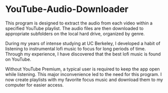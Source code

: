 # YouTube-Audio-Downloader
This program is designed to extract the audio from each video within a specified YouTube playlist. The audio files are then downloaded to appropriate subfolders on the local hard drive, organized by genre.

During my years of intense studying at UC Berkeley, I developed a habit of listening to instrumental lofi music to focus for long periods of time. Through my experience, I have discovered that the best lofi music is found on YouTube.

Without YouTube Premium, a typical user is required to keep the app open while listening. This major inconvenience led to the need for this program. I now create playlists with my favorite focus music and download them to my computer for easier access.
